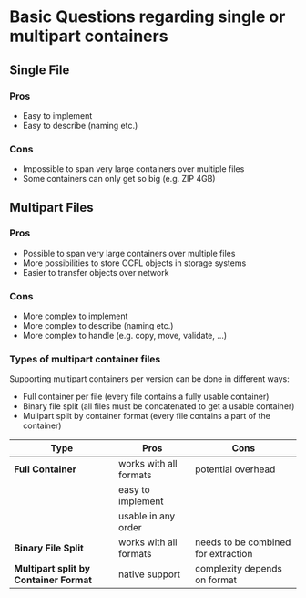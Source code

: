 # Basic Questions regarding single or multipart containers

## Single File
### Pros
* Easy to implement
* Easy to describe (naming etc.)

### Cons
* Impossible to span very large containers over multiple files
* Some containers can only get so big (e.g. ZIP 4GB)

## Multipart Files
### Pros
* Possible to span very large containers over multiple files
* More possibilities to store OCFL objects in storage systems
* Easier to transfer objects over network

### Cons
* More complex to implement
* More complex to describe (naming etc.)
* More complex to handle (e.g. copy, move, validate, ...)

### Types of multipart container files
Supporting multipart containers per version can be done in different ways:
* Full container per file (every file contains a fully usable container)
* Binary file split (all files must be concatenated to get a usable container)
* Mulipart split by container format (every file contains a part of the container)

| Type                                    | Pros                   | Cons                                |
| --------------------------------------- | ---------------------- | ----------------------------------- |
| __Full Container__                      | works with all formats | potential overhead                  |
|                                         | easy to implement      |                                     |
|                                         | usable in any order    |                                     |
| __Binary File Split__                   | works with all formats | needs to be combined for extraction |
| __Multipart split by Container Format__ | native support         | complexity depends on format        |

